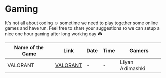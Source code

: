 # Gaming

It's not all about coding :relaxed: sometime we need to play together some online games and have fun.
Feel free to share your suggestions so we can setup a nice one hour gaming after long working day :video_game:


| Name of  the Game | Link | Date | Time | Gamers
| --- | --- | --- | --- | --- |
| VALORANT | [VALORANT](https://playvalorant.com/de-de/) | - | - | Lilyan Aldimashki |
